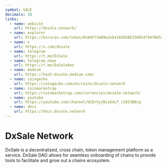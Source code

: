 ```yaml
---
symbol: SALE
decimals: 18
links:
  - name: website
    url: https://dxsale.network/
  - name: explorer
    url: https://bscscan.com/token/0x04F73A09e2eb410205BE256054794fB452f0D245
  - name: x
    url: https://x.com/dxsale
  - name: telegram
    url: https://t.me/DxSale
  - name: telegram_news
    url: https://t.me/DxSaleAnn
  - name: medium
    url: https://hash-dxsale.medium.com/
  - name: coingecko
    url: https://coingecko.com/en/coins/dxsale-network
  - name: coinmarketcap
    url: https://coinmarketcap.com/currencies/dxsale-network/
  - name: youtube
    url: https://youtube.com/channel/UCDrVyjNivEdu7_cIA53B0cg
  - name: docs
    url: https://docs.dxsale.network
---
```


# DxSale Network

DxSale is a decentralized, cross chain, token management platform as a service. DxSale DAO allows for seamless onboarding of chains to provide tools to facilitate and grow out a chains ecosystem.
